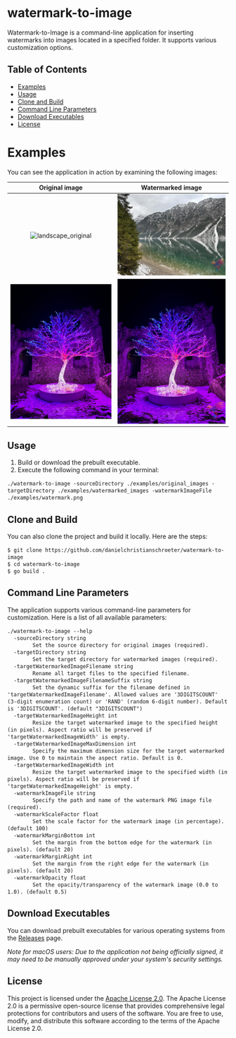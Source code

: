 # watermark-to-image

Watermark-to-Image is a command-line application for inserting watermarks into images located in a specified folder. It supports various customization options.

## Table of Contents

- [Examples](#examples)
- [Usage](#usage)
- [Clone and Build](#clone-and-build)
- [Command Line Parameters](#command-line-parameters)
- [Download Executables](#download-executables)
- [License](#license)

# Examples

You can see the application in action by examining the following images:

|                                                                  Original image                                                                  |                                                                   Watermarked image                                                                    |
| :----------------------------------------------------------------------------------------------------------------------------------------------: | :----------------------------------------------------------------------------------------------------------------------------------------------------: |
| ![landscape_original](https://raw.githubusercontent.com/danielchristianschroeter/watermark-to-image/main/examples/original_images/landscape.jpg) | ![landscape_watermarked](https://raw.githubusercontent.com/danielchristianschroeter/watermark-to-image/main/examples/watermarked_images/landscape.jpg) |
|  ![portrait_original](https://raw.githubusercontent.com/danielchristianschroeter/watermark-to-image/main/examples/original_images/portrait.jpg)  |  ![portrait_watermarked](https://raw.githubusercontent.com/danielchristianschroeter/watermark-to-image/main/examples/watermarked_images/portrait.jpg)  |

## Usage

1. Build or download the prebuilt executable.
2. Execute the following command in your terminal:

```shell
./watermark-to-image -sourceDirectory ./examples/original_images -targetDirectory ./examples/watermarked_images -watermarkImageFile ./examples/watermark.png
```

## Clone and Build

You can also clone the project and build it locally. Here are the steps:

```shell
$ git clone https://github.com/danielchristianschroeter/watermark-to-image
$ cd watermark-to-image
$ go build .
```

## Command Line Parameters

The application supports various command-line parameters for customization. Here is a list of all available parameters:

```shell
./watermark-to-image --help
  -sourceDirectory string
        Set the source directory for original images (required).
  -targetDirectory string
        Set the target directory for watermarked images (required).
  -targetWatermarkedImageFilename string
        Rename all target files to the specified filename.
  -targetWatermarkedImageFilenameSuffix string
        Set the dynamic suffix for the filename defined in 'targetWatermarkedImageFilename'. Allowed values are '3DIGITSCOUNT' (3-digit enumeration count) or 'RAND' (random 6-digit number). Default is '3DIGITSCOUNT'. (default "3DIGITSCOUNT")
  -targetWatermarkedImageHeight int
        Resize the target watermarked image to the specified height (in pixels). Aspect ratio will be preserved if 'targetWatermarkedImageWidth' is empty.
  -targetWatermarkedImageMaxDimension int
        Specify the maximum dimension size for the target watermarked image. Use 0 to maintain the aspect ratio. Default is 0.
  -targetWatermarkedImageWidth int
        Resize the target watermarked image to the specified width (in pixels). Aspect ratio will be preserved if 'targetWatermarkedImageHeight' is empty.
  -watermarkImageFile string
        Specify the path and name of the watermark PNG image file (required).
  -watermarkScaleFactor float
        Set the scale factor for the watermark image (in percentage). (default 100)
  -watermarkMarginBottom int
        Set the margin from the bottom edge for the watermark (in pixels). (default 20)
  -watermarkMarginRight int
        Set the margin from the right edge for the watermark (in pixels). (default 20)
  -watermarkOpacity float
        Set the opacity/transparency of the watermark image (0.0 to 1.0). (default 0.5)
```

## Download Executables

You can download prebuilt executables for various operating systems from the [Releases](https://github.com/danielchristianschroeter/watermark-to-image/releases) page.

_Note for macOS users: Due to the application not being officially signed, it may need to be manually approved under your system's security settings._

## License

This project is licensed under the [Apache License 2.0](LICENSE). The Apache License 2.0 is a permissive open-source license that provides comprehensive legal protections for contributors and users of the software. You are free to use, modify, and distribute this software according to the terms of the Apache License 2.0.
